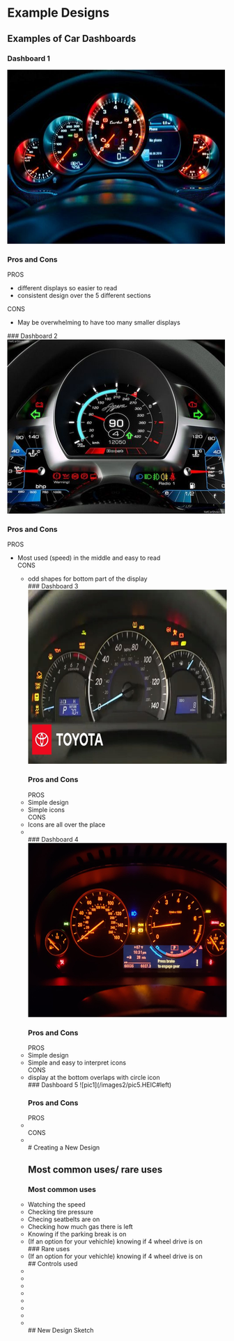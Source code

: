 # Example Designs

## Examples of Car Dashboards 
### Dashboard 1
 <img src="images2/pic1.jpeg" width="500" height="400"> 
<h3> Pros and Cons </h3>
 PROS
 <ul>
 <li>different displays so easier to read</li>
 <li>consistent design over the 5 different sections</li>
 </ul>
 CONS
 <ul>
 <li> May be overwhelming to have too many smaller displays</li>
 </ul>
### Dashboard 2
<img src="images2/pic2.jpeg" width="500" height="400">
<h3> Pros and Cons </h3>
PROS
<ul>
 <li> Most used (speed) in the middle and easy to read </li>
 </lu>
CONS
<ul>
 <li> odd shapes for bottom part of the display </li>
 </lu>
### Dashboard 3
<img src="images2/pic3.jpeg" width="500" height="400">
<h3> Pros and Cons </h3>
PROS
<lu>
 <li>Simple design </li>
 <li> Simple icons </li>
 </lu>
 CONS
 <lu>
 <li> Icons are all over the place</li>
 <li> </li>
 </lu>
### Dashboard 4
<img src="images2/pic4.jpeg" width="500" height="400">
<h3> Pros and Cons </h3>
PROS
<lu>
 <li> Simple design</li>
 <li> Simple and easy to interpret icons</li>
 </lu>
 CONS
 <lu>
 <li> display at the bottom overlaps with circle icon </li>
 </lu>
### Dashboard 5
![pic1](/images2/pic5.HEIC#left)
<h3> Pros and Cons </h3>
PROS
<lu>
 <li> </li>
 </lu>
 CONS
 <lu>
 <li> </li>
 </lu>
# Creating a New Design

## Most common uses/ rare uses
### Most common uses
 <lu>
 <li> Watching the speed</li>
 <li> Checking tire pressure</li>
 <li> Checing seatbelts are on</li>
 <li> Checking how much gas there is left</li>
 <li> Knowing if the parking break is on</li>
 <li> (If an option for your vehichle) knowing if 4 wheel drive is on</li>
 </lu>
### Rare uses
<lu>
 <li> (If an option for your vehichle) knowing if 4 wheel drive is on</li>
 </lu>
 </lu>
## Controls used
 <lu>
 <li> </li>
  <li> </li>
  <li> </li>
  <li> </li>
  <li> </li>
  <li> </li>
  <li> </li>
  <li> </li>
 </lu>
## New Design Sketch
